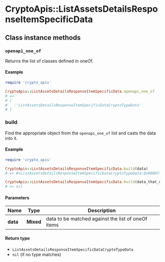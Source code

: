 # CryptoApis::ListAssetsDetailsResponseItemSpecificData

## Class instance methods

### `openapi_one_of`

Returns the list of classes defined in oneOf.

#### Example

```ruby
require 'crypto_apis'

CryptoApis::ListAssetsDetailsResponseItemSpecificData.openapi_one_of
# =>
# [
#   :'ListAssetsDetailsResponseItemSpecificDataCryptoTypeData'
# ]
```

### build

Find the appropriate object from the `openapi_one_of` list and casts the data into it.

#### Example

```ruby
require 'crypto_apis'

CryptoApis::ListAssetsDetailsResponseItemSpecificData.build(data)
# => #<ListAssetsDetailsResponseItemSpecificDataCryptoTypeData:0x00007fdd4aab02a0>

CryptoApis::ListAssetsDetailsResponseItemSpecificData.build(data_that_doesnt_match)
# => nil
```

#### Parameters

| Name | Type | Description |
| ---- | ---- | ----------- |
| **data** | **Mixed** | data to be matched against the list of oneOf items |

#### Return type

- `ListAssetsDetailsResponseItemSpecificDataCryptoTypeData`
- `nil` (if no type matches)

